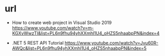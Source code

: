 # url

- How to create web project in Visual Studio 2019
  https://www.youtube.com/watch?v=m-KGXvWwzTI&list=PL6n9fhu94yhXXmhl1U4_oHZS5nhaabpPN&index=4

- .NET 5 REST API Tutorial
  https://www.youtube.com/watch?v=Jvu60R-AWQc&list=PL6n9fhu94yhXXmhl1U4_oHZS5nhaabpPN&index=5
